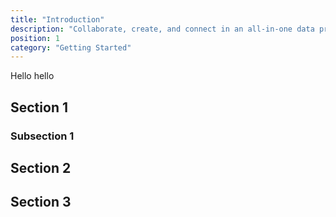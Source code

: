 ```yaml
---
title: "Introduction"
description: "Collaborate, create, and connect in an all-in-one data processing suite!"
position: 1
category: "Getting Started"
---
```


Hello hello

## Section 1

### Subsection 1

## Section 2

## Section 3
